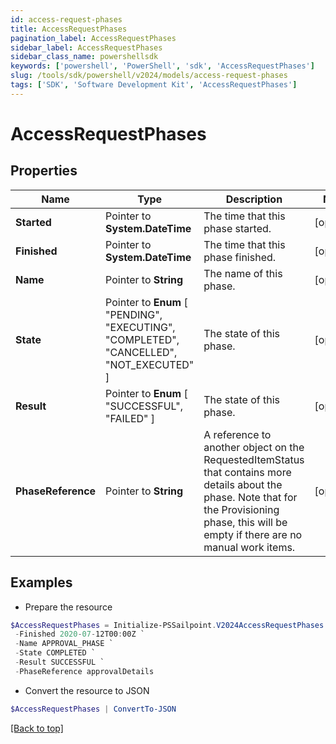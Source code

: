 ```yaml
---
id: access-request-phases
title: AccessRequestPhases
pagination_label: AccessRequestPhases
sidebar_label: AccessRequestPhases
sidebar_class_name: powershellsdk
keywords: ['powershell', 'PowerShell', 'sdk', 'AccessRequestPhases'] 
slug: /tools/sdk/powershell/v2024/models/access-request-phases
tags: ['SDK', 'Software Development Kit', 'AccessRequestPhases']
---
```



# AccessRequestPhases

## Properties

Name | Type | Description | Notes
------------ | ------------- | ------------- | -------------
**Started** |  Pointer to **System.DateTime** | The time that this phase started. | [optional] 
**Finished** |  Pointer to **System.DateTime** | The time that this phase finished. | [optional] 
**Name** |  Pointer to **String** | The name of this phase. | [optional] 
**State** |  Pointer to  **Enum** [  "PENDING",    "EXECUTING",    "COMPLETED",    "CANCELLED",    "NOT_EXECUTED" ] | The state of this phase. | [optional] 
**Result** |  Pointer to  **Enum** [  "SUCCESSFUL",    "FAILED" ] | The state of this phase. | [optional] 
**PhaseReference** |  Pointer to **String** | A reference to another object on the RequestedItemStatus that contains more details about the phase. Note that for the Provisioning phase, this will be empty if there are no manual work items. | [optional] 

## Examples

- Prepare the resource
```powershell
$AccessRequestPhases = Initialize-PSSailpoint.V2024AccessRequestPhases  -Started 2020-07-11T00:00Z `
 -Finished 2020-07-12T00:00Z `
 -Name APPROVAL_PHASE `
 -State COMPLETED `
 -Result SUCCESSFUL `
 -PhaseReference approvalDetails
```

- Convert the resource to JSON
```powershell
$AccessRequestPhases | ConvertTo-JSON
```


[[Back to top]](#) 

